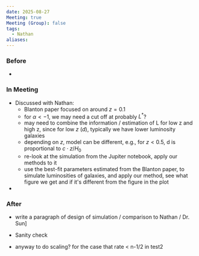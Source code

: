 ```yaml
---
date: 2025-08-27
Meeting: true
Meeting (Group): false
tags:
  - Nathan
aliases:
---
```


### Before
- 

### In Meeting
- Discussed with Nathan:
	- Blanton paper focused on around $z=0.1$
	- for $\alpha < -1$, we may need a cut off at probably $L^*$?
	- may need to combine the information / estimation of L for low z and high z, since for low $z$ ($d$), typically we have lower luminosity galaxies
	- depending on $z$, model can be different, e.g., for $z < 0.5$, d is proportional to $c\cdot z/H_0$
	- re-look at the simulation from the Jupiter notebook, apply our methods to it
	- use the best-fit parameters estimated from the Blanton paper, to simulate luminosities of galaxies, and apply our method, see what figure we get and if it's different from the figure in the plot
- 

### After
- write a paragraph of design of simulation / comparison to Nathan / Dr. Sun]
- Sanity check

- anyway to do scaling? for the case that rate < n-1/2 in test2